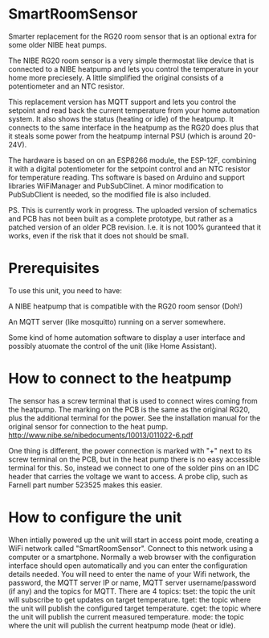 # SmartRoomSensor
Smarter replacement for the RG20 room sensor that is an optional extra for some older NIBE heat pumps.

The NIBE RG20 room sensor is a very simple thermostat like device that is connected to a NIBE heatpump and lets you control the temperature in your home more preciesely. A little simplified the original consists of a potentiometer and an NTC resistor.

This replacement version has MQTT support and lets you control the setpoint and read back the current temperature from your home automation system. It also shows the status (heating or idle) of the heatpump.
It connects to the same interface in the heatpump as the RG20 does plus that it steals some power from the heatpump internal PSU (which is around 20-24V).

The hardware is based on on an ESP8266 module, the ESP-12F, combining it with a digital potentiometer for the setpoint control and an NTC resistor for temperature reading.
Ths software is based on Arduino and support libraries WiFiManager and PubSubClinet.
A minor modification to PubSubClient is needed, so the modified file is also included.

PS. This is currently work in progress. The uploaded version of schematics and PCB has not been built as a complete prototype, but rather as a patched version of an older PCB revision. I.e. it is not 100% guranteed that it works, even if the risk that it does not should be small.

# Prerequisites
To use this unit, you need to have:

A NIBE heatpump that is compatible with the RG20 room sensor (Doh!)

An MQTT server (like mosquitto) running on a server somewhere.

Some kind of home automation software to display a user interface and possibly atuomate the control of the unit (like Home Assistant).

# How to connect to the heatpump
The sensor has a screw terminal that is used to connect wires coming from the heatpump.
The marking on the PCB is the same as the original RG20, plus the additional terminal for the power.
See the installation manual for the original sensor for connection to the heat pump.
http://www.nibe.se/nibedocuments/10013/011022-6.pdf

One thing is different, the power connection is marked with "+" next to its screw terminal on the PCB, but in the heat pump there is no easy accessible terminal for this. So, instead we connect to one of the solder pins on an IDC header that carries the voltage we want to access. A probe clip, such as Farnell part number 523525 makes this easier.

# How to configure the unit
When intially powered up the unit will start in access point mode, creating a WiFi network called "SmartRoomSensor".
Connect to this network using a computer or a smartphone.
Normally a web browser with the configuration interface should open automatically and you can enter the configuration details needed.
You will need to enter the name of your Wifi network, the password, the MQTT server IP or name, MQTT server username/password (if any) and the topics for MQTT.
There are 4 topics:
tset: the topic the unit will subscribe to get updates on target temperature.
tget: the topic where the unit will publish the configured target temperature.
cget: the topic where the unit will publish the current measured temperature.
mode: the topic where the unit will publish the current heatpump mode (heat or idle).
